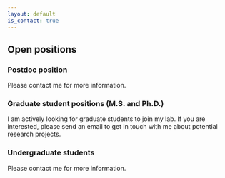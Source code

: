 ```yaml
---
layout: default
is_contact: true
---
```


## Open positions

### Postdoc position

Please contact me for more information.

### Graduate student positions (M.S. and Ph.D.)

I am actively looking for graduate students to join my lab. If you are interested, please send an email to get in touch with me about potential research projects.

### Undergraduate students

Please contact me for more information.
